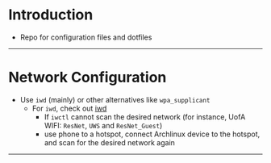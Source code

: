 # Introduction

- Repo for configuration files and dotfiles

---

# Network Configuration

- Use `iwd` (mainly) or other alternatives like `wpa_supplicant`
  - For `iwd`, check out [iwd](https://wiki.archlinux.org/title/Iwd#iwctl)
    - If `iwctl` cannot scan the desired network (for instance, UofA WIFI: `ResNet`, `UWS` and `ResNet_Guest`)
    - use phone to a hotspot, connect Archlinux device to the hotspot, and scan for the desired network again

---
